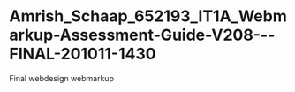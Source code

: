 # Amrish_Schaap_652193_IT1A_Webmarkup-Assessment-Guide-V208---FINAL-201011-1430
Final webdesign webmarkup
